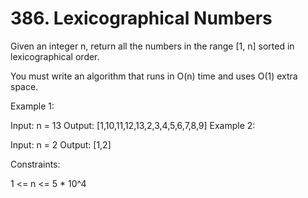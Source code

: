 # 386. Lexicographical Numbers

Given an integer n, return all the numbers in the range [1, n] sorted in lexicographical order.

You must write an algorithm that runs in O(n) time and uses O(1) extra space.

Example 1:

Input: n = 13
Output: [1,10,11,12,13,2,3,4,5,6,7,8,9]
Example 2:

Input: n = 2
Output: [1,2]

Constraints:

1 <= n <= 5 \* 10^4
